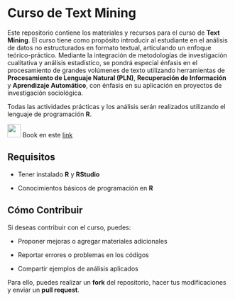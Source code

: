 # Curso de Text Mining

Este repositorio contiene los materiales y recursos para el curso de **Text Mining**. El curso tiene como propósito introducir al estudiante en el análisis de datos no estructurados en formato textual, articulando un enfoque teórico-práctico. Mediante la integración de metodologías de investigación cualitativa y análisis estadístico, se pondrá especial énfasis en el procesamiento de grandes volúmenes de texto utilizando herramientas de **Procesamiento de Lenguaje Natural (PLN)**, **Recuperación de Información** y **Aprendizaje Automático**, con énfasis en su aplicación en proyectos de investigación sociológica.

Todas las actividades prácticas y los análisis serán realizados utilizando el lenguaje de programación **R**.

<img src="https://media.giphy.com/media/ObNTw8Uzwy6KQ/giphy.gif" width="30px"/> Book en este [link](https://ariibard.github.io/uflo-text-mining/)

## Requisitos

-   Tener instalado **R** y **RStudio**

-   Conocimientos básicos de programación en **R**

## Cómo Contribuir

Si deseas contribuir con el curso, puedes:

-   Proponer mejoras o agregar materiales adicionales

-   Reportar errores o problemas en los códigos

-   Compartir ejemplos de análisis aplicados

Para ello, puedes realizar un **fork** del repositorio, hacer tus modificaciones y enviar un **pull request**.
